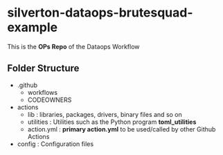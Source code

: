 # silverton-dataops-brutesquad-example
This is the **OPs Repo** of the Dataops Workflow

## Folder Structure
- .github
  - workflows
  - CODEOWNERS
- actions
  - lib : libraries, packages, drivers, binary files and so on
  - utilities : Utilities such as the Python program **toml_utilities**
  - action.yml : **primary action.yml** to be used/called by other Github Actions
- config : Configuration files
